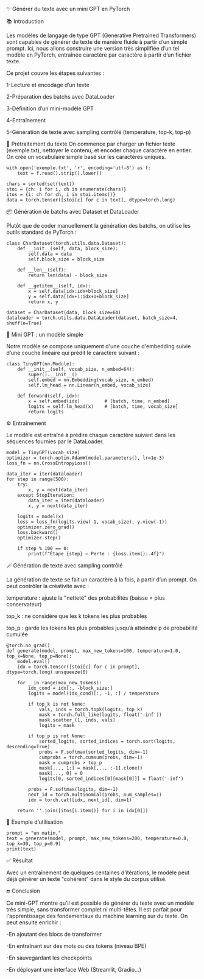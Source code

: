 ✨ Générer du texte avec un mini GPT en PyTorch

📚 Introduction

Les modèles de langage de type GPT (Generative Pretrained Transformers) sont capables de générer du texte de manière fluide à partir d’un simple prompt. Ici, nous allons construire une version très simplifiée d’un tel modèle en PyTorch, entraînée caractère par caractère à partir d’un fichier texte.

Ce projet couvre les étapes suivantes :

1-Lecture et encodage d’un texte

2-Préparation des batchs avec DataLoader

3-Définition d’un mini-modèle GPT

4-Entraînement

5-Génération de texte avec sampling contrôlé (temperature, top-k, top-p)

📝 Prétraitement du texte
On commence par charger un fichier texte (exemple.txt), nettoyer le contenu, et encoder chaque caractère en entier. On crée un vocabulaire simple basé sur les caractères uniques.

```
with open('exemple.txt', 'r', encoding='utf-8') as f:
    text = f.read().strip().lower()

chars = sorted(set(text))
stoi = {ch: i for i, ch in enumerate(chars)}
itos = {i: ch for ch, i in stoi.items()}
data = torch.tensor([stoi[c] for c in text], dtype=torch.long)
```

📦 Génération de batchs avec Dataset et DataLoader

Plutôt que de coder manuellement la génération des batchs, on utilise les outils standard de PyTorch :

```
class CharDataset(torch.utils.data.Dataset):
    def __init__(self, data, block_size):
        self.data = data
        self.block_size = block_size

    def __len__(self):
        return len(data) - block_size

    def __getitem__(self, idx):
        x = self.data[idx:idx+block_size]
        y = self.data[idx+1:idx+1+block_size]
        return x, y

dataset = CharDataset(data, block_size=64)
dataloader = torch.utils.data.DataLoader(dataset, batch_size=4, shuffle=True)
```

🧠 Mini GPT : un modèle simple

Notre modèle se compose uniquement d'une couche d'embedding suivie d’une couche linéaire qui prédit le caractère suivant :

```
class TinyGPT(nn.Module):
    def __init__(self, vocab_size, n_embed=64):
        super().__init__()
        self.embed = nn.Embedding(vocab_size, n_embed)
        self.lm_head = nn.Linear(n_embed, vocab_size)

    def forward(self, idx):
        x = self.embed(idx)         # [batch, time, n_embed]
        logits = self.lm_head(x)    # [batch, time, vocab_size]
        return logits
```

⚙️ Entraînement

Le modèle est entraîné à prédire chaque caractère suivant dans les séquences fournies par le DataLoader.

```
model = TinyGPT(vocab_size)
optimizer = torch.optim.AdamW(model.parameters(), lr=1e-3)
loss_fn = nn.CrossEntropyLoss()

data_iter = iter(dataloader)
for step in range(500):
    try:
        x, y = next(data_iter)
    except StopIteration:
        data_iter = iter(dataloader)
        x, y = next(data_iter)

    logits = model(x)
    loss = loss_fn(logits.view(-1, vocab_size), y.view(-1))
    optimizer.zero_grad()
    loss.backward()
    optimizer.step()

    if step % 100 == 0:
        print(f"Étape {step} – Perte : {loss.item():.4f}")
```

🪄 Génération de texte avec sampling contrôlé

La génération de texte se fait un caractère à la fois, à partir d’un prompt. On peut contrôler la créativité avec :

temperature : ajuste la "netteté" des probabilités (baisse = plus conservateur)

top_k : ne considère que les k tokens les plus probables

top_p : garde les tokens les plus probables jusqu’à atteindre p de probabilité cumulée

```
@torch.no_grad()
def generate(model, prompt, max_new_tokens=100, temperature=1.0, top_k=None, top_p=None):
    model.eval()
    idx = torch.tensor([stoi[c] for c in prompt], dtype=torch.long).unsqueeze(0)

    for _ in range(max_new_tokens):
        idx_cond = idx[:, -block_size:]
        logits = model(idx_cond)[:, -1, :] / temperature

        if top_k is not None:
            vals, inds = torch.topk(logits, top_k)
            mask = torch.full_like(logits, float('-inf'))
            mask.scatter_(1, inds, vals)
            logits = mask

        if top_p is not None:
            sorted_logits, sorted_indices = torch.sort(logits, descending=True)
            probs = F.softmax(sorted_logits, dim=-1)
            cumprobs = torch.cumsum(probs, dim=-1)
            mask = cumprobs > top_p
            mask[..., 1:] = mask[..., :-1].clone()
            mask[..., 0] = 0
            logits[0, sorted_indices[0][mask[0]]] = float('-inf')

        probs = F.softmax(logits, dim=-1)
        next_id = torch.multinomial(probs, num_samples=1)
        idx = torch.cat([idx, next_id], dim=1)

    return ''.join([itos[i.item()] for i in idx[0]])
```

🧪 Exemple d’utilisation

```
prompt = "un matin,"
text = generate(model, prompt, max_new_tokens=200, temperature=0.8, top_k=30, top_p=0.9)
print(text)
```

✅ Résultat

Avec un entraînement de quelques centaines d’itérations, le modèle peut déjà générer un texte "cohérent" dans le style du corpus utilisé.

🔚 Conclusion

Ce mini-GPT montre qu’il est possible de générer du texte avec un modèle très simple, sans transformer complet ni multi-têtes. Il est parfait pour l'apprentissage des fondamentaux du machine learning sur du texte. On peut ensuite enrichir :

-En ajoutant des blocs de transformer

-En entraînant sur des mots ou des tokens (niveau BPE)

-En sauvegardant les checkpoints

-En déployant une interface Web (Streamlit, Gradio...)
